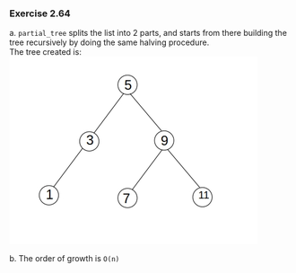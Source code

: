 ### Exercise 2.64
a. `partial_tree` splits the list into 2 parts, and starts from there building the tree recursively by doing the same halving procedure.  
The tree created is:  
![tree](https://github.com/jonathantorres/bookshelf/blob/master/sicp-js/img/2.64.jpg)

b. The order of growth is `O(n)`  
